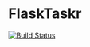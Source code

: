 # FlaskTaskr
[![Build Status](https://travis-ci.com/KiTroNik/FlaskTaskr.svg?branch=master)](https://travis-ci.com/KiTroNik/FlaskTaskr)